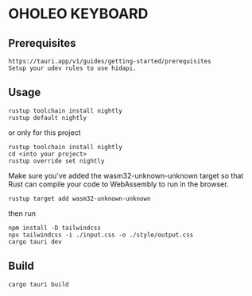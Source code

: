 
# OHOLEO KEYBOARD  


## Prerequisites  
    https://tauri.app/v1/guides/getting-started/prerequisites  
	Setup your udev rules to use hidapi.

## Usage  
```
rustup toolchain install nightly  
rustup default nightly  
```
or only for this project
```
rustup toolchain install nightly  
cd <into your project>  
rustup override set nightly  
```
Make sure you've added the wasm32-unknown-unknown target so that Rust can compile your code to WebAssembly to run in the browser.  
```
rustup target add wasm32-unknown-unknown
```
then run
```
npm install -D tailwindcss
npx tailwindcss -i ./input.css -o ./style/output.css
cargo tauri dev
```


## Build  
```
cargo tauri build
```

